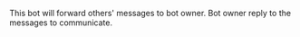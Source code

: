 This bot will forward others' messages to bot owner.
Bot owner reply to the messages to communicate.
